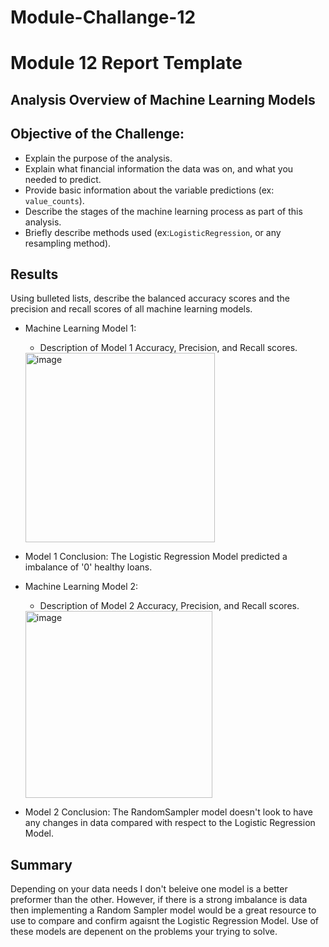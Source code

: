 # Module-Challange-12

# Module 12 Report Template

## Analysis Overview of Machine Learning Models

## Objective of the Challenge:

* Explain the purpose of the analysis.
* Explain what financial information the data was on, and what you needed to predict.
* Provide basic information about the variable predictions (ex: `value_counts`).
* Describe the stages of the machine learning process as part of this analysis.
* Briefly describe methods used (ex:`LogisticRegression`, or any resampling method).

## Results

Using bulleted lists, describe the balanced accuracy scores and the precision and recall scores of all machine learning models.

* Machine Learning Model 1:
  * Description of Model 1 Accuracy, Precision, and Recall scores.
  
  <img width="303" alt="image" src="https://user-images.githubusercontent.com/105945472/184495465-d042b684-767e-4b33-8d57-27c803bf493d.png">

* Model 1 Conclusion: 
  The Logistic Regression Model predicted a imbalance of '0' healthy loans. 

* Machine Learning Model 2:
  * Description of Model 2 Accuracy, Precision, and Recall scores.
  
  <img width="299" alt="image" src="https://user-images.githubusercontent.com/105945472/184495630-3d94589d-dc16-4f98-abc6-f7c949ac9b8f.png">

* Model 2 Conclusion:
  The RandomSampler model doesn't look to have any changes in data compared with respect to the Logistic Regression Model.

## Summary
Depending on your data needs I don't beleive one model is a better preformer than the other. However, if there is a strong imbalance is data then implementing a Random Sampler model would be a great resource to use to compare and confirm agaisnt the Logistic Regression Model. Use of these models are depenent on the problems your trying to solve.
